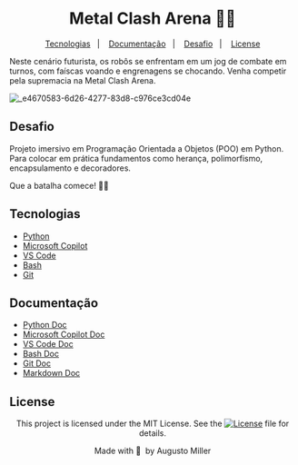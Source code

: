 <div align="center">
 <h1>Metal Clash Arena 🤖💥</h1>
</div>

 <p align="center">
  <a href="#Tecnologias">Tecnologias</a>&nbsp;&nbsp;&nbsp;|&nbsp;&nbsp;&nbsp;
  <a href="#Documentação">Documentação</a>&nbsp;&nbsp;&nbsp;|&nbsp;&nbsp;&nbsp;
  <a href="#Desafio">Desafio</a>&nbsp;&nbsp;&nbsp;|&nbsp;&nbsp;&nbsp;
  <a href="#License">License</a></p>

Neste cenário futurista, os robôs se enfrentam em um jog de combate em turnos, com faíscas voando e engrenagens se chocando. Venha competir pela supremacia na Metal Clash Arena. 

![_e4670583-6d26-4277-83d8-c976ce3cd04e](https://github.com/augustomiller/Metal_Clash_Arena/assets/990877/d9e35dba-877a-406a-81ee-f7e432e73bda)

## Desafio

Projeto imersivo em Programação Orientada a Objetos (POO) em Python. Para colocar em prática fundamentos como herança, polimorfismo, encapsulamento e decoradores.

Que a batalha comece! 🤖💥

## Tecnologias

- [Python](https://www.python.org/)
- [Microsoft Copilot](https://copilot.microsoft.com/)
- [VS Code](https://code.visualstudio.com/)
- [Bash](https://www.gnu.org/software/bash/)
- [Git](https://git-scm.com/)

## Documentação

- [Python Doc](https://www.python.org/doc/)
- [Microsoft Copilot Doc](https://learn.microsoft.com/en-us/microsoft-copilot-studio/)
- [VS Code Doc](https://code.visualstudio.com/Docs)
- [Bash Doc](https://www.gnu.org/software/bash/manual/bash.html)
- [Git Doc](https://git-scm.com/doc)
- [Markdown Doc](https://google.github.io/styleguide/docguide/style.html)

## License

<div align="center">
  
<p>This project is licensed under the MIT License. See the
  <a href="https://mit-license.org/">
    <img src="https://img.shields.io/static/v1?label=license&message=MIT&color=5965E0&labelColor=121214" alt="License"></a> file for details.</p>
<p>Made with&nbsp;💙 &nbsp;by Augusto Miller</p>
  
<div>
